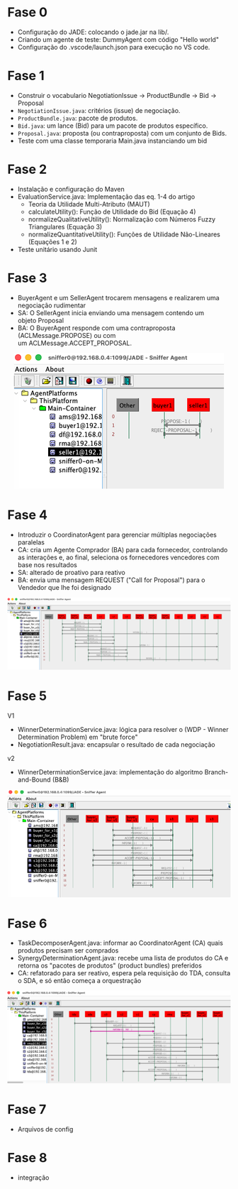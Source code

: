 # Fase 0

- Configuração do JADE: colocando o jade.jar na lib/.
- Criando um agente de teste: DummyAgent com código "Hello world"
- Configuração do .vscode/launch.json para execução no VS code.

# Fase 1

- Construir o vocabulario NegotiationIssue -> ProductBundle -> Bid -> Proposal
- ```NegotiationIssue.java```: critérios (issue) de negociação.
- ```ProductBundle.java```: pacote de produtos. 
- ```Bid.java```: um lance (Bid) para um pacote de produtos específico.
- ```Proposal.java```: proposta (ou contraproposta) com um conjunto de Bids.
- Teste com uma classe temporaria Main.java instanciando um bid

# Fase 2

- Instalação e configuração do Maven
- EvaluationService.java: Implementação das eq. 1-4 do artigo
    - Teoria da Utilidade Multi-Atributo (MAUT)
    - calculateUtility(): Função de Utilidade do Bid (Equação 4)
    - normalizeQualitativeUtility(): Normalização com Números Fuzzy Triangulares (Equação 3)
    - normalizeQuantitativeUtility(): Funções de Utilidade Não-Lineares (Equações 1 e 2)
- Teste unitário usando Junit

# Fase 3

- BuyerAgent e um SellerAgent trocarem mensagens e realizarem uma negociação rudimentar
- SA: O SellerAgent inicia enviando uma mensagem contendo um objeto Proposal
- BA: O BuyerAgent responde com uma contraproposta (ACLMessage.PROPOSE) ou com um ACLMessage.ACCEPT_PROPOSAL.

<center>

![image](assets/sniffer_fase_3.png)

</center>

# Fase 4

- Introduzir o CoordinatorAgent para gerenciar múltiplas negociações paralelas
- CA: cria um Agente Comprador (BA) para cada fornecedor, controlando as interações e, ao final, seleciona os fornecedores vencedores com base nos resultados
- SA: alterado de proativo para reativo
- BA: envia uma mensagem REQUEST ("Call for Proposal") para o Vendedor que lhe foi designado

<center>

![image](assets/sniffer_fase_4.png)

</center>

# Fase 5

V1
- WinnerDeterminationService.java: lógica para resolver o (WDP - Winner Determination Problem) em "brute force"
- NegotiationResult.java: encapsular o resultado de cada negociação

v2
-  WinnerDeterminationService.java: implementação do algoritmo Branch-and-Bound (B&B) 

<center>

![image](assets/sniffer_fase_5.png)

</center>

# Fase 6

- TaskDecomposerAgent.java: informar ao CoordinatorAgent (CA) quais produtos precisam ser comprados
- SynergyDeterminationAgent.java: recebe uma lista de produtos do CA e retorna os "pacotes de produtos" (product bundles) preferidos
- CA: refatorado para ser reativo, espera pela requisição do TDA, consulta o SDA, e só então começa a orquestração

<center>

![image](assets/sniffer_fase_6.png)

</center>

# Fase 7

- Arquivos de config

# Fase 8

- integração